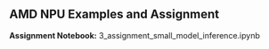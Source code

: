 ## AMD NPU Examples and Assignment

**Assignment Notebook:** 3_assignment_small_model_inference.ipynb
